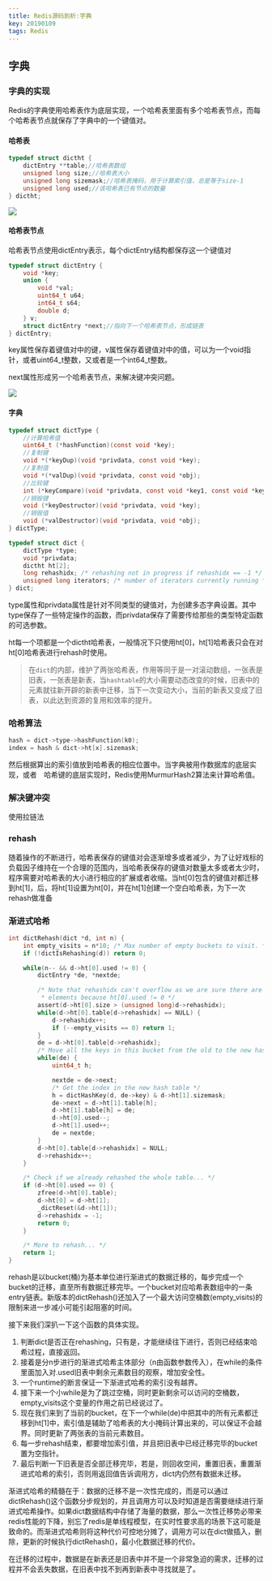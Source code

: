 ```yaml
---
title: Redis源码剖析:字典
key: 20190109
tags: Redis
---
```


## 字典

### 字典的实现

Redis的字典使用哈希表作为底层实现，一个哈希表里面有多个哈希表节点，而每个哈希表节点就保存了字典中的一个键值对。

#### 哈希表

```c
typedef struct dictht {
    dictEntry **table;//哈希表数组
    unsigned long size;//哈希表大小
    unsigned long sizemask;//哈希表掩码，用于计算索引值，总是等于size-1
    unsigned long used;//该哈希表已有节点的数量
} dictht;
```

![](https://s2.ax1x.com/2019/02/12/kdcEZt.png)

#### 哈希表节点

哈希表节点使用dictEntry表示，每个dictEntry结构都保存这一个键值对

```c
typedef struct dictEntry {
    void *key;
    union {
        void *val;
        uint64_t u64;
        int64_t s64;
        double d;
    } v;
    struct dictEntry *next;//指向下一个哈希表节点，形成链表
} dictEntry;
```

key属性保存着键值对中的键，v属性保存着键值对中的值，可以为一个void指针，或者uint64_t整数，又或者是一个int64_t整数。

next属性形成另一个哈希表节点，来解决键冲突问题。

[![](https://s2.ax1x.com/2019/02/12/kdcNJU.md.png)](https://imgchr.com/i/kdcNJU)

#### 字典

```c
typedef struct dictType {
    //计算哈希值
    uint64_t (*hashFunction)(const void *key);
    //复制键
    void *(*keyDup)(void *privdata, const void *key);
    //复制值
    void *(*valDup)(void *privdata, const void *obj);
    //比较键
    int (*keyCompare)(void *privdata, const void *key1, const void *key2);
    //销毁键
    void (*keyDestructor)(void *privdata, void *key);
    //销毁值
    void (*valDestructor)(void *privdata, void *obj);
} dictType;

typedef struct dict {
    dictType *type;
    void *privdata;
    dictht ht[2];
    long rehashidx; /* rehashing not in progress if rehashidx == -1 */
    unsigned long iterators; /* number of iterators currently running */
} dict;
```

type属性和privdata属性是针对不同类型的键值对，为创建多态字典设置。其中type保存了一些特定操作的函数，而privdata保存了需要传给那些的类型特定函数的可选参数。

ht每一个项都是一个dictht哈希表，一般情况下只使用ht[0]，ht[1]哈希表只会在对ht[0]哈希表进行rehash时使用。

> 在`dict`的内部，维护了两张哈希表，作用等同于是一对滚动数组，一张表是旧表，一张表是新表，当`hashtable`的大小需要动态改变的时候，旧表中的元素就往新开辟的新表中迁移，当下一次变动大小，当前的新表又变成了旧表，以此达到资源的复用和效率的提升。

### 哈希算法

```c
hash = dict->type->hashFunction(k0);
index = hash & dict->ht[x].sizemask;
```

然后根据算出的索引值放到哈希表的相应位置中。当字典被用作数据库的底层实现，或者　哈希键的底层实现时，Redis使用MurmurHash2算法来计算哈希值。

### 解决键冲突

使用拉链法

### rehash

随着操作的不断进行，哈希表保存的键值对会逐渐增多或者减少，为了让好戏标的负载因子维持在一个合理的范围内，当哈希表保存的键值对数量太多或者太少时，程序需要对哈希表的大小进行相应的扩展或者收缩。当ht[0]包含的键值对都迁移到ht[1]，后，将ht[1]设置为ht[0]，并在ht[1]创建一个空白哈希表，为下一次rehash做准备

### 渐进式哈希

```c
int dictRehash(dict *d, int n) {
    int empty_visits = n*10; /* Max number of empty buckets to visit. */
    if (!dictIsRehashing(d)) return 0;

    while(n-- && d->ht[0].used != 0) {
        dictEntry *de, *nextde;

        /* Note that rehashidx can't overflow as we are sure there are more
         * elements because ht[0].used != 0 */
        assert(d->ht[0].size > (unsigned long)d->rehashidx);
        while(d->ht[0].table[d->rehashidx] == NULL) {
            d->rehashidx++;
            if (--empty_visits == 0) return 1;
        }
        de = d->ht[0].table[d->rehashidx];
        /* Move all the keys in this bucket from the old to the new hash HT */
        while(de) {
            uint64_t h;

            nextde = de->next;
            /* Get the index in the new hash table */
            h = dictHashKey(d, de->key) & d->ht[1].sizemask;
            de->next = d->ht[1].table[h];
            d->ht[1].table[h] = de;
            d->ht[0].used--;
            d->ht[1].used++;
            de = nextde;
        }
        d->ht[0].table[d->rehashidx] = NULL;
        d->rehashidx++;
    }

    /* Check if we already rehashed the whole table... */
    if (d->ht[0].used == 0) {
        zfree(d->ht[0].table);
        d->ht[0] = d->ht[1];
        _dictReset(&d->ht[1]);
        d->rehashidx = -1;
        return 0;
    }

    /* More to rehash... */
    return 1;
}

```

rehash是以bucket(桶)为基本单位进行渐进式的数据迁移的，每步完成一个bucket的迁移，直至所有数据迁移完毕。一个bucket对应哈希表数组中的一条entry链表。新版本的dictRehash()还加入了一个最大访问空桶数(empty_visits)的限制来进一步减小可能引起阻塞的时间。

接下来我们深扒一下这个函数的具体实现。

1. 判断dict是否正在rehashing，只有是，才能继续往下进行，否则已经结束哈希过程，直接返回。
2. 接着是分n步进行的渐进式哈希主体部分（n由函数参数传入），在while的条件里面加入对.used旧表中剩余元素数目的观察，增加安全性。
3. 一个runtime的断言保证一下渐进式哈希的索引没有越界。
4. 接下来一个小while是为了跳过空桶，同时更新剩余可以访问的空桶数，empty_visits这个变量的作用之前已经说过了。
5. 现在我们来到了当前的bucket，在下一个while(de)中把其中的所有元素都迁移到ht[1]中，索引值是辅助了哈希表的大小掩码计算出来的，可以保证不会越界。同时更新了两张表的当前元素数目。
6. 每一步rehash结束，都要增加索引值，并且把旧表中已经迁移完毕的bucket置为空指针。
7. 最后判断一下旧表是否全部迁移完毕，若是，则回收空间，重置旧表，重置渐进式哈希的索引，否则用返回值告诉调用方，dict内仍然有数据未迁移。 


渐进式哈希的精髓在于：数据的迁移不是一次性完成的，而是可以通过dictRehash()这个函数分步规划的，并且调用方可以及时知道是否需要继续进行渐进式哈希操作。如果dict数据结构中存储了海量的数据，那么一次性迁移势必带来redis性能的下降，别忘了redis是单线程模型，在实时性要求高的场景下这可能是致命的。而渐进式哈希则将这种代价可控地分摊了，调用方可以在dict做插入，删除，更新的时候执行dictRehash()，最小化数据迁移的代价。 

在迁移的过程中，数据是在新表还是旧表中并不是一个非常急迫的需求，迁移的过程并不会丢失数据，在旧表中找不到再到新表中寻找就是了。

